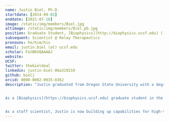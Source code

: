 ```yaml
---
name: Justin Biel, Ph.D.
startdate: [2014-09-02]
enddate: [2021-07-16]
image: /static/img/members/Biel.jpg
altimage: /static/img/members/Biel_pb.jpg
position: Graduate Student, [Biophysics](http://biophysics.ucsf.edu) ([NSF GRFP](http://www.nsfgrfp.org/))(2014-2019), Staff Scientist (2019-2021)
subsequent: Scientist @ Relay Therapeutics
pronouns: he/him/his
email: justin.biel (at) ucsf.edu
scholar: FatB6VQAAAAJ
website:
UCSF:
twitter: thebieldeal
linkedin: justin-biel-86a319219
github: bielj
orcid: 0000-0002-0935-8362
description: "Justin graduated from Oregon State University with a degree in Biochemistry and Biophysics. He conducted research in both the laboratories of [Dr. Elisar Barbar](https://barbar.science.oregonstate.edu) studying dynein protein interactions, and [Dr. P. Andrew Karplus](https://biochem.oregonstate.edu/content/p-andrew-karplus) conducting structural bioinformatic research on protein structural components from ultra-high resolution protein crystal structures.


As a [Biophysics](https://biophysics.ucsf.edu) graduate student in the Fraser lab, Justin examined how conformational heterogeneity changed during directed evolution and revealed minor states that resulted from ligand binding. He was supported by a graduate fellowship from [NSF](http://www.nsfgrfp.org/).


As a staff scientist, Justin is now building up capabilities for high-throughput ligand soaking experiments."
---
```

